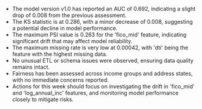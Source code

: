 - The model version v1.0 has reported an AUC of 0.692, indicating a slight drop of 0.008 from the previous assessment.
- The KS statistic is at 0.286, with a minor decrease of 0.008, suggesting a potential decline in model performance.
- The maximum PSI value is 0.263 for the 'fico_mid' feature, indicating significant drift that may affect model reliability.
- The maximum missing rate is very low at 0.00042, with 'dti' being the feature with the highest missing data.
- No unusual ETL or schema issues were observed, ensuring data quality remains intact.
- Fairness has been assessed across income groups and address states, with no immediate concerns reported.
- Actions for this week should focus on investigating the drift in 'fico_mid' and 'log_annual_inc' features, and monitoring model performance closely to mitigate risks.